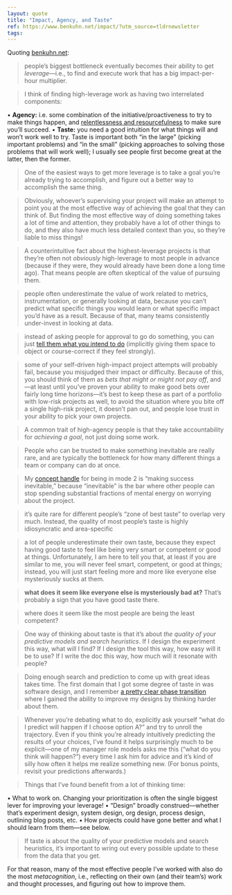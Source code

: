 ```yaml
---
layout: quote
title: "Impact, Agency, and Taste"
ref: https://www.benkuhn.net/impact/?utm_source=tldrnewsletter
tags:
---
```


Quoting [benkuhn.net](https://www.benkuhn.net/impact/?utm_source=tldrnewsletter):

> people’s biggest bottleneck eventually becomes their ability to get *leverage*—i.e., to find and execute work that has a big impact-per-hour multiplier.

> I think of finding high-leverage work as having two interrelated components:

•   **Agency:** i.e. some combination of the initiative/proactiveness to try to make things happen, and [relentlessness and resourcefulness](https://paulgraham.com/relres.html) to make sure you’ll succeed.
•   **Taste:** you need a good intuition for what things will and won’t work well to try. Taste is important both “in the large” (picking important problems) and “in the small” (picking approaches to solving those problems that will work well); I usually see people first become great at the latter, then the former.

> One of the easiest ways to get more leverage is to take a goal you’re already trying to accomplish, and figure out a better way to accomplish the same thing.

> Obviously, whoever’s supervising your project will make an attempt to point you at the most effective way of achieving the goal that they can think of. But finding the most effective way of doing something takes a lot of time and attention, they probably have a lot of other things to do, and they also have much less detailed context than you, so they’re liable to miss things!

> A counterintuitive fact about the highest-leverage projects is that they’re often not *obviously* high-leverage to most people in advance (because if they were, they would already have been done a long time ago). That means people are often skeptical of the value of pursuing them.

> people often underestimate the value of work related to metrics, instrumentation, or generally looking at data, because you can’t predict what specific things you would learn or what specific impact you’d have as a result. Because of that, many teams consistently under-invest in looking at data.

> instead of asking people for approval to go do something, you can just [tell them what you intend to do](https://trainingmag.com/change-top-down-leadership-with-i-intend-to/) (implicitly giving them space to object or course-correct if they feel strongly).

> some of your self-driven high-impact project attempts will probably fail, because you misjudged their impact or difficulty. Because of this, you should think of them as *bets that might or might not pay off*, and—at least until you’ve proven your ability to make good bets over fairly long time horizons—it’s best to keep these as part of a portfolio with low-risk projects as well, to avoid the situation where you bite off a single high-risk project, it doesn’t pan out, and people lose trust in your ability to pick your own projects.

> A common trait of high-agency people is that they take accountability for *achieving a goal*, not just doing some work.

> People who can be trusted to make something inevitable are really rare, and are typically the bottleneck for how many different things a team or company can do at once.

> My [concept handle](https://notes.andymatuschak.org/z3b7sidNrEkNaY9qfGwZjwz) for being in mode 2 is “making success inevitable,” because “inevitable” is the bar where other people can stop spending substantial fractions of mental energy on worrying about the project.

> it’s quite rare for different people’s “zone of best taste” to overlap very much. Instead, the quality of most people’s taste is highly idiosyncratic and area-specific

> a lot of people underestimate their own taste, because they expect having good taste to feel like being very smart or competent or good at things. Unfortunately, I am here to tell you that, at least if you are similar to me, you will never feel smart, competent, or good at things; instead, you will just start feeling more and more like everyone else mysteriously sucks at them.

> **what does it seem like everyone else is mysteriously bad at?** That’s probably a sign that you have good taste there.

> where does it seem like the most people are being the least competent?

> One way of thinking about taste is that it’s about *the quality of your predictive models and search heuristics*. If I design the experiment this way, what will I find? If I design the tool this way, how easy will it be to use? If I write the doc this way, how much will it resonate with people?

> Doing enough search and prediction to come up with great ideas takes time. The first domain that I got some degree of taste in was software design, and I remember [a pretty clear phase transition](https://www.benkuhn.net/conviction/#:~:text=Since%20I%20had%20plenty%20of%20free%20time%2C%20I%20spent%20it%20thinking%20through%20my%20plans%20from%20first%20principles.) where I gained the ability to improve my designs by thinking harder about them.

> Whenever you’re debating what to do, explicitly ask yourself “what do I predict will happen if I choose option A?” and try to unroll the trajectory. Even if you think you’re already intuitively predicting the results of your choices, I’ve found it helps surprisingly much to be explicit—one of my manager role models asks me this (“what do you think will happen?”) every time I ask him for advice and it’s kind of silly how often it helps me realize something new. (For bonus points, revisit your predictions afterwards.)

> Things that I’ve found benefit from a lot of thinking time:

•   What to work on. Changing your prioritization is often the single biggest lever for improving your leverage!
•   “Design” broadly construed—whether that’s experiment design, system design, org design, process design, outlining blog posts, etc.
•   How projects could have gone better and what I should learn from them—see below.

> If taste is about the quality of your predictive models and search heuristics, it’s important to wring out every possible update to these from the data that you get.

For that reason, many of the most effective people I’ve worked with also do the most *metacognition*, i.e., reflecting on their own (and their team’s) work and thought processes, and figuring out how to improve them.
